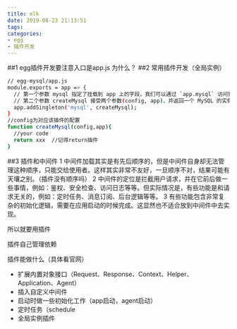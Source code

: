 ```yaml
---
title: elk
date: 2019-08-23 21:13:51
tags:
categories: 
- egg
- 插件开发
---
```

##1  egg插件开发要注意入口是app.js   为什么？
##2 常用插件开发（全局实例）
```bash
// egg-mysql/app.js
module.exports = app => {
  // 第一个参数 mysql 指定了挂载到 app 上的字段，我们可以通过 `app.mysql` 访问到 MySQL singleton 实例
  // 第二个参数 createMysql 接受两个参数(config, app)，并返回一个 MySQL 的实例
  app.addSingleton('mysql', createMysql);
}
//config为对应该插件的配置
function createMysql(config,app){
  //your code
  return xxx  //记得return插件
}
```
##3 插件和中间件
1 中间件加载其实是有先后顺序的，但是中间件自身却无法管理这种顺序，只能交给使用者。这样其实非常不友好，一旦顺序不对，结果可能有天壤之别。（插件没有顺序吗）
2 中间件的定位是拦截用户请求，并在它前后做一些事情，例如：鉴权、安全检查、访问日志等等。但实际情况是，有些功能是和请求无关的，例如：定时任务、消息订阅、后台逻辑等等。
3 有些功能包含非常复杂的初始化逻辑，需要在应用启动的时候完成。这显然也不适合放到中间件中去实现。

所以就要用插件

插件自己管理依赖


插件能做什么（具体看官网）
- 扩展内置对象接口（Request、Response、Context、Helper、Application、Agent）
- 插入自定义中间件
- 启动时做一些初始化工作（app启动，agent启动）
- 定时任务（schedule
- 全局实例插件
  